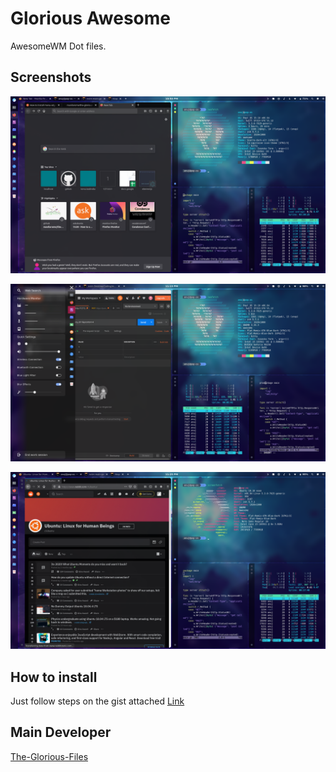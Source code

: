 # Glorious Awesome 

AwesomeWM Dot files.

## Screenshots

![Base Desktop on POP OS](https://github.com/Bearbobs/glorious-awesome-debian/blob/master/screenshots/snap2.png)

![Sidebar](https://github.com/Bearbobs/glorious-awesome-debian/blob/master/screenshots/snap1.png)

![Base Desktop](https://github.com/Bearbobs/glorious-awesome-debian/blob/master/screenshots/snap3.png)

## How to install

Just follow steps on the gist attached [Link](https://gist.github.com/Bearbobs/2b744adda0a5151d4530ba763de993ef)

## Main Developer

[The-Glorious-Files](https://github.com/manilarome/the-glorious-dotfiles)
